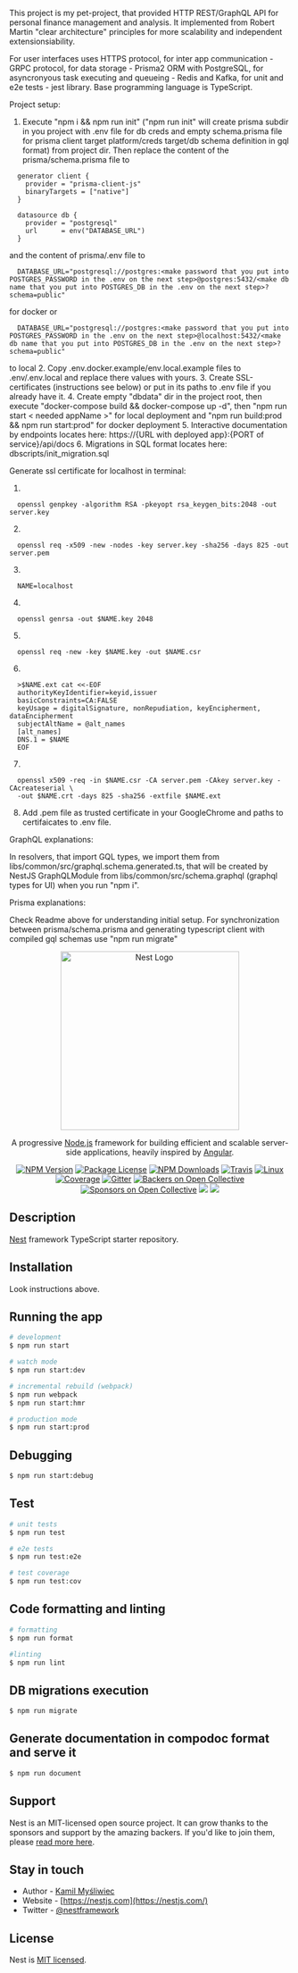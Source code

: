 This project is my pet-project, that provided HTTP REST/GraphQL API for personal finance management and analysis. It implemented from Robert Martin "clear architecture" principles for more scalability and independent extensionsiability.

For user interfaces uses HTTPS protocol, for inter app communication - GRPC protocol, for data storage - Prisma2 ORM with PostgreSQL, for asyncronyous task executing and queueing - Redis and Kafka, for unit and e2e tests - jest library. Base programming language is TypeScript.

Project setup:
1. Execute "npm i && npm run init" ("npm run init" will create prisma subdir in you project with .env file for db creds and empty schema.prisma file for prisma client target platform/creds target/db schema definition in gql format) from project dir. Then replace the content of the prisma/schema.prisma file to
```
  generator client {
    provider = "prisma-client-js"
    binaryTargets = ["native"]
  }

  datasource db {
    provider = "postgresql"
    url      = env("DATABASE_URL")
  }
```
and the content of prisma/.env file to
```
  DATABASE_URL="postgresql://postgres:<make password that you put into POSTGRES_PASSWORD in the .env on the next step>@postgres:5432/<make db name that you put into POSTGRES_DB in the .env on the next step>?schema=public"
```
for docker or
```
  DATABASE_URL="postgresql://postgres:<make password that you put into POSTGRES_PASSWORD in the .env on the next step>@localhost:5432/<make db name that you put into POSTGRES_DB in the .env on the next step>?schema=public"
```
to local
2. Copy .env.docker.example/env.local.example files to .env/.env.local and replace there values with yours.
3. Create SSL-certificates (instructions see below) or put in its paths to .env file if you already have it.
4. Create empty "dbdata" dir in the project root, then execute "docker-compose build && docker-compose up -d", then "npm run start < needed appName >" for local deployment and "npm run build:prod && npm run start:prod" for docker deployment
5. Interactive documentation by endpoints locates here: https://{URL with deployed app}:{PORT of service}/api/docs
6. Migrations in SQL format locates here: dbscripts/init_migration.sql

Generate ssl certificate for localhost in terminal:

1.
```
  openssl genpkey -algorithm RSA -pkeyopt rsa_keygen_bits:2048 -out server.key
```
2.
```
  openssl req -x509 -new -nodes -key server.key -sha256 -days 825 -out server.pem
```
3.
```
  NAME=localhost
```
4.
```
  openssl genrsa -out $NAME.key 2048
```
5.
```
  openssl req -new -key $NAME.key -out $NAME.csr
```
6.
```
  >$NAME.ext cat <<-EOF
  authorityKeyIdentifier=keyid,issuer
  basicConstraints=CA:FALSE
  keyUsage = digitalSignature, nonRepudiation, keyEncipherment, dataEncipherment
  subjectAltName = @alt_names
  [alt_names]
  DNS.1 = $NAME
  EOF
```
7.
```
  openssl x509 -req -in $NAME.csr -CA server.pem -CAkey server.key -CAcreateserial \
  -out $NAME.crt -days 825 -sha256 -extfile $NAME.ext
```

8. Add .pem file as trusted certificate in your GoogleChrome and paths to certifaicates to .env file.

GraphQL explanations:

In resolvers, that import GQL types, we import them from libs/common/src/graphql.schema.generated.ts, that will be created by NestJS GraphQLModule from libs/common/src/schema.graphql (graphql types for UI) when you run "npm i".

Prisma explanations:

Check Readme above for understanding initial setup. For synchronization between prisma/schema.prisma and generating typescript client with compiled gql schemas use "npm run migrate"

<p align="center">
  <a href="http://nestjs.com/" target="blank"><img src="https://nestjs.com/img/logo_text.svg" width="320" alt="Nest Logo" /></a>
</p>

[travis-image]: https://api.travis-ci.org/nestjs/nest.svg?branch=master
[travis-url]: https://travis-ci.org/nestjs/nest
[linux-image]: https://img.shields.io/travis/nestjs/nest/master.svg?label=linux
[linux-url]: https://travis-ci.org/nestjs/nest
  
  <p align="center">A progressive <a href="http://nodejs.org" target="blank">Node.js</a> framework for building efficient and scalable server-side applications, heavily inspired by <a href="https://angular.io" target="blank">Angular</a>.</p>
    <p align="center">
<a href="https://www.npmjs.com/~nestjscore"><img src="https://img.shields.io/npm/v/@nestjs/core.svg" alt="NPM Version" /></a>
<a href="https://www.npmjs.com/~nestjscore"><img src="https://img.shields.io/npm/l/@nestjs/core.svg" alt="Package License" /></a>
<a href="https://www.npmjs.com/~nestjscore"><img src="https://img.shields.io/npm/dm/@nestjs/core.svg" alt="NPM Downloads" /></a>
<a href="https://travis-ci.org/nestjs/nest"><img src="https://api.travis-ci.org/nestjs/nest.svg?branch=master" alt="Travis" /></a>
<a href="https://travis-ci.org/nestjs/nest"><img src="https://img.shields.io/travis/nestjs/nest/master.svg?label=linux" alt="Linux" /></a>
<a href="https://coveralls.io/github/nestjs/nest?branch=master"><img src="https://coveralls.io/repos/github/nestjs/nest/badge.svg?branch=master#5" alt="Coverage" /></a>
<a href="https://gitter.im/nestjs/nestjs?utm_source=badge&utm_medium=badge&utm_campaign=pr-badge&utm_content=body_badge"><img src="https://badges.gitter.im/nestjs/nestjs.svg" alt="Gitter" /></a>
<a href="https://opencollective.com/nest#backer"><img src="https://opencollective.com/nest/backers/badge.svg" alt="Backers on Open Collective" /></a>
<a href="https://opencollective.com/nest#sponsor"><img src="https://opencollective.com/nest/sponsors/badge.svg" alt="Sponsors on Open Collective" /></a>
  <a href="https://paypal.me/kamilmysliwiec"><img src="https://img.shields.io/badge/Donate-PayPal-dc3d53.svg"/></a>
  <a href="https://twitter.com/nestframework"><img src="https://img.shields.io/twitter/follow/nestframework.svg?style=social&label=Follow"></a>
</p>
  <!--[![Backers on Open Collective](https://opencollective.com/nest/backers/badge.svg)](https://opencollective.com/nest#backer)
  [![Sponsors on Open Collective](https://opencollective.com/nest/sponsors/badge.svg)](https://opencollective.com/nest#sponsor)-->

## Description

[Nest](https://github.com/nestjs/nest) framework TypeScript starter repository.

## Installation

Look instructions above.

## Running the app

```bash
# development
$ npm run start

# watch mode
$ npm run start:dev

# incremental rebuild (webpack)
$ npm run webpack
$ npm run start:hmr

# production mode
$ npm run start:prod
```

## Debugging

```bash
$ npm run start:debug
```

## Test

```bash
# unit tests
$ npm run test

# e2e tests
$ npm run test:e2e

# test coverage
$ npm run test:cov
```

## Code formatting and linting

```bash
# formatting
$ npm run format

#linting
$ npm run lint
```

## DB migrations execution

```bash
$ npm run migrate
```

## Generate documentation in compodoc format and serve it

```bash
$ npm run document
```

## Support

Nest is an MIT-licensed open source project. It can grow thanks to the sponsors and support by the amazing backers. If you'd like to join them, please [read more here](https://docs.nestjs.com/support).

## Stay in touch

- Author - [Kamil Myśliwiec](https://kamilmysliwiec.com)
- Website - [https://nestjs.com](https://nestjs.com/)
- Twitter - [@nestframework](https://twitter.com/nestframework)

## License

  Nest is [MIT licensed](LICENSE).
